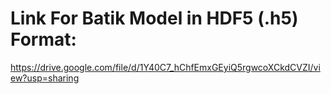 # Link For Batik Model in HDF5 (.h5) Format:
https://drive.google.com/file/d/1Y40C7_hChfEmxGEyiQ5rgwcoXCkdCVZI/view?usp=sharing 
